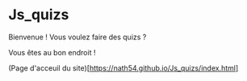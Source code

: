 # Js_quizs


Bienvenue ! Vous voulez faire des quizs ?

Vous êtes au bon endroit !

(Page d'acceuil du site)[https://nath54.github.io/Js_quizs/index.html]


